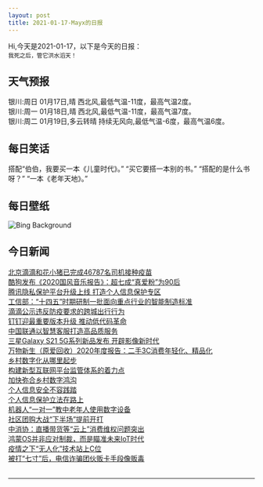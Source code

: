 ```yaml
---
layout: post
title: 2021-01-17-Mayx的日报
---
```


Hi,今天是2021-01-17，以下是今天的日报：<br><small>
我死之后，管它洪水滔天！</small><!--more-->
## 天气预报
银川:周日 01月17日,晴 西北风,最低气温-11度，最高气温2度。<br>银川:周一 01月18日,晴 西北风,最低气温-11度，最高气温7度。<br>银川:周二 01月19日,多云转晴 持续无风向,最低气温-6度，最高气温6度。
## 每日笑话
搭配“伯伯，我要买一本《儿童时代》。” “买它要搭一本别的书。” “搭配的是什么书呀？” “一本《老年天地》。”
## 每日壁纸
![Bing Background](https://cn.bing.com/th?id=OHR.GlassIgloos_EN-US4753593580_1920x1080.jpg&rf=LaDigue_1920x1080.jpg&pid=hp "Glass igloos at the Kakslauttanen Arctic Resort in Saariselkä, Finland (© Lingxiao Xie/Getty Images)")
## 今日新闻

[北京滴滴和花小猪已完成46787名司机接种疫苗](http://it.people.com.cn/n1/2021/0116/c1009-32001834.html)   
[酷狗发布《2020国风音乐报告》：超七成“真爱粉”为90后](http://it.people.com.cn/n1/2021/0114/c1009-31999823.html)   
[腾讯隐私保护平台升级上线 打造个人信息保护专区](http://it.people.com.cn/n1/2021/0115/c1009-32001447.html)   
[工信部：“十四五”时期研制一批面向重点行业的智能制造标准](http://it.people.com.cn/n1/2021/0115/c1009-32001435.html)   
[滴滴公示违反防疫要求的跨城出行行为](http://it.people.com.cn/n1/2021/0115/c1009-32001372.html)   
[钉钉迎最重要版本升级 推动低代码革命](http://it.people.com.cn/n1/2021/0115/c1009-32001381.html)   
[中国联通以智慧客服打造高品质服务](http://it.people.com.cn/n1/2021/0115/c1009-32001076.html)   
[三星Galaxy S21 5G系列新品发布 开辟影像新时代](http://it.people.com.cn/n1/2021/0115/c1009-32000353.html)   
[万物新生（原爱回收）2020年度报告：二手3C消费年轻化、精品化](http://it.people.com.cn/n1/2021/0114/c1009-32000064.html)   
[乡村数字化从哪里起步](http://it.people.com.cn/n1/2021/0115/c1009-32000333.html)   
[构建新型互联网平台监管体系的着力点](http://it.people.com.cn/n1/2021/0115/c1009-32000335.html)   
[加快弥合乡村数字鸿沟](http://it.people.com.cn/n1/2021/0115/c1009-32000331.html)   
[个人信息安全不容践踏](http://it.people.com.cn/n1/2021/0115/c1009-32000330.html)   
[个人信息保护立法在路上](http://it.people.com.cn/n1/2021/0115/c1009-32000310.html)   
[机器人“一对一”教中老年人使用数字设备](http://it.people.com.cn/n1/2021/0115/c1009-32000311.html)   
[社区团购大战“下半场”提前开打](http://it.people.com.cn/n1/2021/0115/c1009-32000411.html)   
[中消协：直播带货等“云上”消费维权问题突出](http://it.people.com.cn/n1/2021/0115/c1009-32000450.html)   
[鸿蒙OS并非应对制裁，而是瞄准未来IoT时代](http://it.people.com.cn/n1/2021/0115/c1009-32000403.html)   
[疫情之下“无人化”技术站上C位](http://it.people.com.cn/n1/2021/0115/c1009-32000406.html)   
[被打“七寸”后，电信诈骗团伙贩卡手段像贩毒](http://it.people.com.cn/n1/2021/0115/c1009-32000381.html)   
<br />

***

<small></small>
